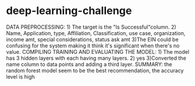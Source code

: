 # deep-learning-challenge
DATA PREPROCESSING:  1) The target is the "Is Successful"column.  2) Name, Application, type, Affiliation, Classification, use case, organization, income amt, special considerations, status ask amt  3)The EIN could be confusing for the system making it think it's significant when there's no value. 
COMPILING TRAINING AND EVALUATING THE MODEL: 1) The model has 3 hidden layers with each having many layers. 2) yes 3)Converted the name column to data points and adding a third layer. 
SUMMARY: the random forest model seem to be the best recommendation, the accuracy level is high